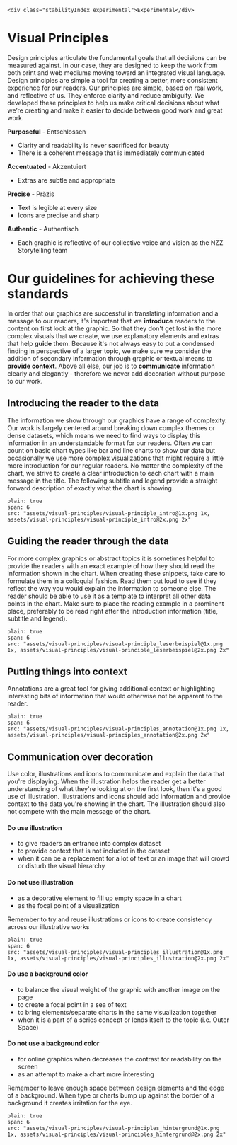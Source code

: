 ```html|span-1,no-source,plain
<div class="stabilityIndex experimental">Experimental</div>
```

# Visual Principles

Design principles articulate the fundamental goals that all decisions can be measured against. In our case, they are designed to keep the work from both print and web mediums moving toward an integrated visual language. Design principles are simple a tool for creating a better, more consistent experience for our readers. Our principles are simple, based on real work, and reflective of us. They enforce clarity and reduce ambiguity. We developed these principles to help us make critical decisions about what we’re creating and make it easier to decide between good work and great work.

**Purposeful** - Entschlossen
- Clarity and readability is never sacrificed for beauty
- There is a coherent message that is immediately communicated

**Accentuated** - Akzentuiert
- Extras are subtle and appropriate


**Precise** - Präzis
- Text is legible at every size
- Icons are precise and sharp


**Authentic** - Authentisch
- Each graphic is reflective of our collective voice and vision as the NZZ Storytelling team


# Our guidelines for achieving these standards
In order that our graphics are successful in translating information and a message to our readers, it's important that we **introduce** readers to the content on first look at the graphic. So that they don't get lost in the more complex visuals that we create, we use explanatory elements and extras that help **guide** them. Because it's not always easy to put a condensed finding in perspective of a larger topic, we make sure we consider the addition of secondary information through graphic or textual means to **provide context**. Above all else, our job is to **communicate** information clearly and elegantly - therefore we never add decoration without purpose to our work.

## Introducing the reader to the data
The information we show through our graphics have a range of complexity. Our work is largely centered around breaking down complex themes or dense datasets, which means we need to find ways to display this information in an understandable format for our readers. Often we can count on basic chart types like bar and line charts to show our data but occasionally we use more complex visualizations that might require a little more introduction for our regular readers. No matter the complexity of the chart, we strive to create a clear introduction to each chart with a main message in the title. The following subtitle and legend provide a straight forward description of exactly what the chart is showing.

```image
plain: true
span: 6
src: "assets/visual-principles/visual-principle_intro@1x.png 1x, assets/visual-principles/visual-principle_intro@2x.png 2x"
```

## Guiding the reader through the data
For more complex graphics or abstract topics it is sometimes helpful to provide the readers with an exact example of how they should read the information shown in the chart. When creating these snippets, take care to formulate them in a colloquial fashion. Read them out loud to see if they reflect the way you would explain the information to someone else. The reader should be able to use it as a template to interpret all other data points in the chart. Make sure to place the reading example in a prominent place, preferably to be read right after the introduction information (title, subtitle and legend).

```image
plain: true
span: 6
src: "assets/visual-principles/visual-principle_leserbeispiel@1x.png 1x, assets/visual-principles/visual-principle_leserbeispiel@2x.png 2x"
```

## Putting things into context
Annotations are a great tool for giving additional context or highlighting interesting bits of information that would otherwise not be apparent to the reader.

```image
plain: true
span: 6
src: "assets/visual-principles/visual-principles_annotation@1x.png 1x, assets/visual-principles/visual-principles_annotation@2x.png 2x"
```

## Communication over decoration
Use color, illustrations and icons to communicate and explain the data that you're displaying. When the illustration helps the reader get a better understanding of what they're looking at on the first look, then it's a good use of illustration. Illustrations and icons should add information and provide context to the data you're showing in the chart. The illustration should also not compete with the main message of the chart.

#### Do use illustration
- to give readers an entrance into complex dataset
- to provide context that is not included in the dataset
- when it can be a replacement for a lot of text or an image that will crowd or disturb the visual hierarchy

#### Do not use illustration
- as a decorative element to fill up empty space in a chart
- as the focal point of a visualization

Remember to try and reuse illustrations or icons to create consistency across our illustrative works

 ```image
 plain: true
 span: 6
 src: "assets/visual-principles/visual-principles_illustration@1x.png 1x, assets/visual-principles/visual-principles_illustration@2x.png 2x"
 ```


#### Do use a background color
- to balance the visual weight of the graphic with another image on the page
- to create a focal point in a sea of text
- to bring elements/separate charts in the same visualization together
- when it is a part of a series concept or lends itself to the topic (i.e. Outer Space)

#### Do not use a background color
- for online graphics when decreases the contrast for readability on the screen
- as an attempt to make a chart more interesting

Remember to leave enough space between design elements and the edge of a background. When type or charts bump up against the border of a background it creates irritation for the eye.

```image
plain: true
span: 6
src: "assets/visual-principles/visual-principles_hintergrund@1x.png 1x, assets/visual-principles/visual-principles_hintergrund@2x.png 2x"
```
